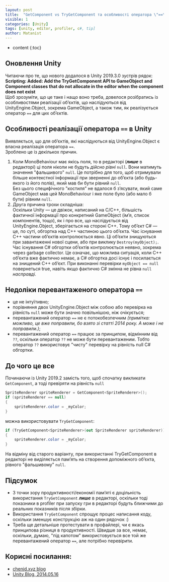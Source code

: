 ```yaml
---
layout: post
title:  "GetComponent vs TryGetComponent та особливості оператора \"==\" для GameObject"
visible: 1
categories: [Unity]
tags: [unity, editor, profiler, c#, tip]
author: Matanist
---
```


* content
{:toc}

## Оновлення Unity
Читаючи про те, що нового додалося в Unity 2019.3.0 зустрів рядок:  
**Scripting: Added: Add the TryGetComponent API to GameObject and Component classes that do not allocate in the editor when the component does not exist**  
Щоб зрозуміти, що це таке і нащо воно треба, довелося розібратись із особливостями реалізації об’єктів, що наслідуються від UnityEngine.Object, зокрема GameObject, а також тим, як реалізується оператор ```==``` для цих об’єктів.





## Особливості реалізації оператора ```==``` в Unity  
Виявляється, що для об’єктів, які наслідуються від UnityEngine.Object є власна реалізація оператора ```==```.  
Зроблено це із декількох причин.
1. Коли MonoBehaviour має якісь поля, то в редакторі (***лише*** в редакторі) ці поля ніколи не будуть *дійсно рівні* ```null```. Вони матимуть значення "фальшивого" ```null```.
Це потрібно для того, щоб отримували більше контекстної інформації при зверненні до об’єкта (або будь-якого із його полів), який мав би бути рівний ```null```.  
Без цього специфічного "костиля" не вдалося б з’ясувати, який саме GameObject мав цей MonoBehaviour і яке поле було (або мало б бути) рівним ```null```.
2. Друга причина трохи складніша:  
Оскільки Unity — це двіжок, написаний на C/C++, більшість фактичної інформації про конкретний GameObject (ім’я, список компонентів, тощо), як і про все, що наслідується від UnityEngine.Object, зберігається на стороні C++.
Тому об’єкт C# — це, по суті, обгортка над C++ частиною цього об’єкта. Час існування C++ частини об’єктів контролюється явно. Ці об’єкти знищуються при завантаженні нової сцени, або при виклику ```Destroy(myObject);```.
Час існування C# обгортки об’єктів контролюється неявно, зокрема через garbage collector. Це означає, що можлива ситуація, коли C++ об’єкта вже фактично немає, а C# обгортка досі існує і посилається на знищений C++ об’єкт.
При виконанні перевірки ```myObject == null``` повернеться true, навіть якщо фактично C# змінна не рівна ```null``` *насправді*.  


## Недоліки перевантаженого оператора ```==```
* це не інтуїтивно;
* порівняння двох UnityEngine.Object між собою або перевірка на рівність ```null``` може бути значно повільнішою, ніж очікується;
* перевантажений оператор ```==``` не є потокобезпечним *(примітка: можливо, це вже поправили, бо взято зі статті 2014 року. А може і не поправили.)*;
* перевантажений оператор ```==``` працює за принципом, відмінним від ```??```, оскільки оператор ```??``` не може бути перевантаженим. Тобто оператор ```??``` використовує "чисту" перевірку на рівність null C# обгортки.

## До чого це все
Починаючи із Unity 2019.2 замість того, щоб спочатку викликати ```GetComponent```, а тоді превіряти на рівність ```null```  
```c#
SpriteRenderer spriteRenderer = GetComponent<SpriteRenderer>();
if (spriteRenderer == null)
{
    spriteRenderer.color = _myColor;
}
```
можна використовувати ```TryGetComponent```:
```c#
if (TryGetComponent<SpriteRenderer>(out SpriteRenderer spriteRenderer))
{
    spriteRenderer.color = _myColor;
}
```
На відміну від старого варіанту, при використанні TryGetComponent в редакторі не виділяється пам’ять на створення допоміжного об’єкта, рівного "фальшивому" ```null```.

## Підсумок
* З точки зору продуктивності/економії пам’яті є доцільність використання ```TryGetComponent``` ***лише*** в редакторі, оскільки тоді показники в profiler при запуску гри в редакторі будуть ближчими до реальних показників після збірки.
* Використання ```TryGetComponent``` спрощує процес написання коду, оскільки зменшує конструкцію аж на один рядочок :)
* Треба ще детальніше протестувати в профайлері, чи є якась принципова різниця в продуктивності. Швидше за все, немає, оскільки, думаю, "під капотом" використовується все той же перевантажений оператор ```==```, але потрібно перевірити.

## Корисні посилання:
* [chenjd.xyz blog](https://medium.com/chenjd-xyz/unity-tip-use-trygetcomponent-instead-of-getcomponent-to-avoid-memory-allocation-in-the-editor-fe0c3121daf6 "Стаття, з якої взяв детальнішу інформацію")  
* [Unity Blog, 2014.05.16](https://blogs.unity3d.com/2014/05/16/custom-operator-should-we-keep-it/ "Стара стаття із описом особливостей оператора \"==\" для GameObject")